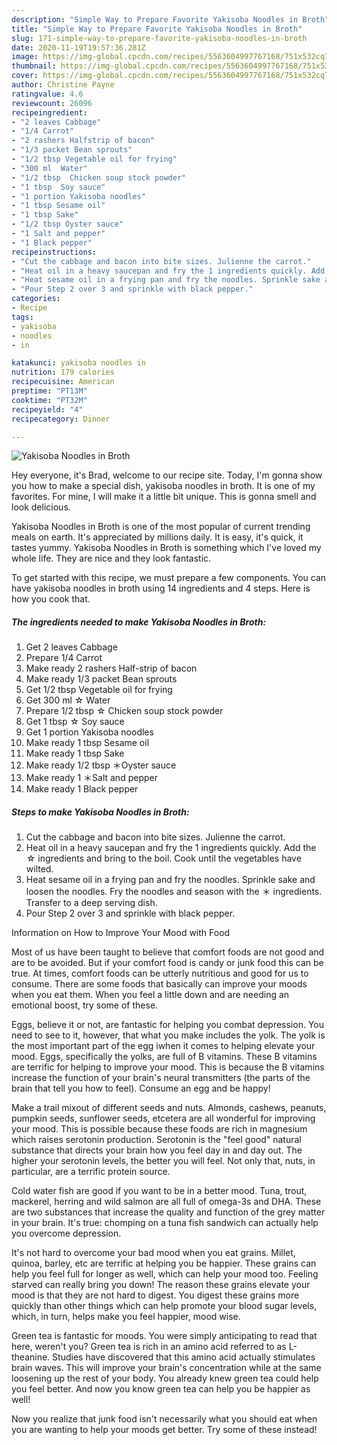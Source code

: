 ```yaml
---
description: "Simple Way to Prepare Favorite Yakisoba Noodles in Broth"
title: "Simple Way to Prepare Favorite Yakisoba Noodles in Broth"
slug: 171-simple-way-to-prepare-favorite-yakisoba-noodles-in-broth
date: 2020-11-19T19:57:36.281Z
image: https://img-global.cpcdn.com/recipes/5563604997767168/751x532cq70/yakisoba-noodles-in-broth-recipe-main-photo.jpg
thumbnail: https://img-global.cpcdn.com/recipes/5563604997767168/751x532cq70/yakisoba-noodles-in-broth-recipe-main-photo.jpg
cover: https://img-global.cpcdn.com/recipes/5563604997767168/751x532cq70/yakisoba-noodles-in-broth-recipe-main-photo.jpg
author: Christine Payne
ratingvalue: 4.6
reviewcount: 26096
recipeingredient:
- "2 leaves Cabbage"
- "1/4 Carrot"
- "2 rashers Halfstrip of bacon"
- "1/3 packet Bean sprouts"
- "1/2 tbsp Vegetable oil for frying"
- "300 ml  Water"
- "1/2 tbsp  Chicken soup stock powder"
- "1 tbsp  Soy sauce"
- "1 portion Yakisoba noodles"
- "1 tbsp Sesame oil"
- "1 tbsp Sake"
- "1/2 tbsp Oyster sauce"
- "1 Salt and pepper"
- "1 Black pepper"
recipeinstructions:
- "Cut the cabbage and bacon into bite sizes. Julienne the carrot."
- "Heat oil in a heavy saucepan and fry the 1 ingredients quickly. Add the ☆ ingredients and bring to the boil. Cook until the vegetables have wilted."
- "Heat sesame oil in a frying pan and fry the noodles. Sprinkle sake and loosen the noodles. Fry the noodles and season with the ＊ ingredients. Transfer to a deep serving dish."
- "Pour Step 2 over 3 and sprinkle with black pepper."
categories:
- Recipe
tags:
- yakisoba
- noodles
- in

katakunci: yakisoba noodles in 
nutrition: 179 calories
recipecuisine: American
preptime: "PT13M"
cooktime: "PT32M"
recipeyield: "4"
recipecategory: Dinner

---
```



![Yakisoba Noodles in Broth](https://img-global.cpcdn.com/recipes/5563604997767168/751x532cq70/yakisoba-noodles-in-broth-recipe-main-photo.jpg)

Hey everyone, it's Brad, welcome to our recipe site. Today, I'm gonna show you how to make a special dish, yakisoba noodles in broth. It is one of my favorites. For mine, I will make it a little bit unique. This is gonna smell and look delicious.



Yakisoba Noodles in Broth is one of the most popular of current trending meals on earth. It's appreciated by millions daily. It is easy, it's quick, it tastes yummy. Yakisoba Noodles in Broth is something which I've loved my whole life. They are nice and they look fantastic.


To get started with this recipe, we must prepare a few components. You can have yakisoba noodles in broth using 14 ingredients and 4 steps. Here is how you cook that.

<!--inarticleads1-->

##### The ingredients needed to make Yakisoba Noodles in Broth:

1. Get 2 leaves Cabbage
1. Prepare 1/4 Carrot
1. Make ready 2 rashers Half-strip of bacon
1. Make ready 1/3 packet Bean sprouts
1. Get 1/2 tbsp Vegetable oil for frying
1. Get 300 ml ☆ Water
1. Prepare 1/2 tbsp ☆ Chicken soup stock powder
1. Get 1 tbsp ☆ Soy sauce
1. Get 1 portion Yakisoba noodles
1. Make ready 1 tbsp Sesame oil
1. Make ready 1 tbsp Sake
1. Make ready 1/2 tbsp ＊Oyster sauce
1. Make ready 1 ＊Salt and pepper
1. Make ready 1 Black pepper




<!--inarticleads2-->

##### Steps to make Yakisoba Noodles in Broth:

1. Cut the cabbage and bacon into bite sizes. Julienne the carrot.
1. Heat oil in a heavy saucepan and fry the 1 ingredients quickly. Add the ☆ ingredients and bring to the boil. Cook until the vegetables have wilted.
1. Heat sesame oil in a frying pan and fry the noodles. Sprinkle sake and loosen the noodles. Fry the noodles and season with the ＊ ingredients. Transfer to a deep serving dish.
1. Pour Step 2 over 3 and sprinkle with black pepper.




Information on How to Improve Your Mood with Food


Most of us have been taught to believe that comfort foods are not good and are to be avoided. But if your comfort food is candy or junk food this can be true. At times, comfort foods can be utterly nutritious and good for us to consume. There are some foods that basically can improve your moods when you eat them. When you feel a little down and are needing an emotional boost, try some of these.

Eggs, believe it or not, are fantastic for helping you combat depression. You need to see to it, however, that what you make includes the yolk. The yolk is the most important part of the egg iwhen it comes to helping elevate your mood. Eggs, specifically the yolks, are full of B vitamins. These B vitamins are terrific for helping to improve your mood. This is because the B vitamins increase the function of your brain's neural transmitters (the parts of the brain that tell you how to feel). Consume an egg and be happy!

Make a trail mixout of different seeds and nuts. Almonds, cashews, peanuts, pumpkin seeds, sunflower seeds, etcetera are all wonderful for improving your mood. This is possible because these foods are rich in magnesium which raises serotonin production. Serotonin is the "feel good" natural substance that directs your brain how you feel day in and day out. The higher your serotonin levels, the better you will feel. Not only that, nuts, in particular, are a terrific protein source.

Cold water fish are good if you want to be in a better mood. Tuna, trout, mackerel, herring and wild salmon are all full of omega-3s and DHA. These are two substances that increase the quality and function of the grey matter in your brain. It's true: chomping on a tuna fish sandwich can actually help you overcome depression. 

It's not hard to overcome your bad mood when you eat grains. Millet, quinoa, barley, etc are terrific at helping you be happier. These grains can help you feel full for longer as well, which can help your mood too. Feeling starved can really bring you down! The reason these grains elevate your mood is that they are not hard to digest. You digest these grains more quickly than other things which can help promote your blood sugar levels, which, in turn, helps make you feel happier, mood wise.

Green tea is fantastic for moods. You were simply anticipating to read that here, weren't you? Green tea is rich in an amino acid referred to as L-theanine. Studies have discovered that this amino acid actually stimulates brain waves. This will improve your brain's concentration while at the same loosening up the rest of your body. You already knew green tea could help you feel better. And now you know green tea can help you be happier as well!

Now you realize that junk food isn't necessarily what you should eat when you are wanting to help your moods get better. Try some of these instead!

